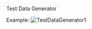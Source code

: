 Test Data Generator

Example:
![TestDataGenerator1](https://github.com/user-attachments/assets/ccd69848-6850-4c66-8f3b-fa9f9ab109cc)

